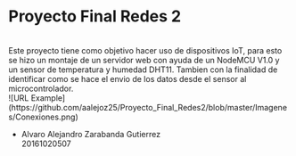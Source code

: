 # Proyecto Final Redes 2

<br>
Este proyecto tiene como objetivo hacer uso de dispositivos IoT, para esto se hizo un montaje de un servidor web con ayuda de un NodeMCU V1.0 y un sensor de temperatura y humedad DHT11. Tambien con la finalidad de identificar como se hace el envio de los datos desde el sensor al microcontrolador.
<br>
![URL Example](https://github.com/aalejoz25/Proyecto_Final_Redes2/blob/master/Imagenes/Conexiones.png)
<br>

* Alvaro Alejandro Zarabanda Gutierrez <br> 20161020507
